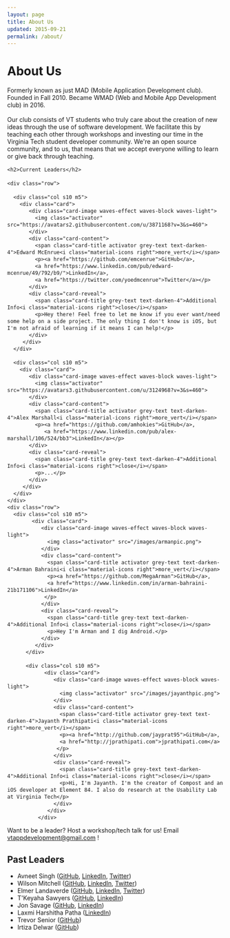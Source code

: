 ```yaml
---
layout: page
title: About Us
updated: 2015-09-21
permalink: /about/
---
```


<div class="section"><div class="container">
  <h1>About Us</h1>

  <p>Formerly known as just MAD (Mobile Application Development club). Founded in Fall 2010.
    Became WMAD (Web and Mobile App Development club) in 2016. <br><br>
  Our club consists of VT students who truly care about the creation of new ideas through the use of software development. We facilitate this by teaching each other through workshops and investing our time in the Virginia Tech student developer community. We're an open source community, and to us, that means that we accept everyone willing to learn or give back through teaching.</p>

</div></div>


<div class="section">
  <div class="container">

    <h2>Current Leaders</h2>

    <div class="row">

      <div class="col s10 m5">
        <div class="card">
           <div class="card-image waves-effect waves-block waves-light">
             <img class="activator" src="https://avatars2.githubusercontent.com/u/3871168?v=3&s=460">
           </div>
           <div class="card-content">
             <span class="card-title activator grey-text text-darken-4">Edward McEnrue<i class="material-icons right">more_vert</i></span>
             <p><a href="https://github.com/emcenrue">GitHub</a>,
             <a href="https://www.linkedin.com/pub/edward-mcenrue/49/792/b9/">LinkedIn</a>,
             <a href="https://twitter.com/yoedmcenrue">Twitter</a></p>
           </div>
           <div class="card-reveal">
             <span class="card-title grey-text text-darken-4">Additional Info<i class="material-icons right">close</i></span>
             <p>Hey there! Feel free to let me know if you ever want/need some help on a side project. The only thing I don't know is iOS, but I'm not afraid of learning if it means I can help!</p>
           </div>
         </div>
      </div>

      <div class="col s10 m5">
        <div class="card">
           <div class="card-image waves-effect waves-block waves-light">
             <img class="activator" src="https://avatars3.githubusercontent.com/u/3124968?v=3&s=460">
           </div>
           <div class="card-content">
             <span class="card-title activator grey-text text-darken-4">Alex Marshall<i class="material-icons right">more_vert</i></span>
             <p><a href="https://github.com/amhokies">GitHub</a>,
                <a href="https://www.linkedin.com/pub/alex-marshall/106/524/bb3">LinkedIn</a></p>
           </div>
           <div class="card-reveal">
             <span class="card-title grey-text text-darken-4">Additional Info<i class="material-icons right">close</i></span>
             <p>...</p>
           </div>
         </div>
      </div>
    </div>
    <div class="row">
      <div class="col s10 m5">
            <div class="card">
               <div class="card-image waves-effect waves-block waves-light">
                 <img class="activator" src="/images/armanpic.png">
               </div>
               <div class="card-content">
                 <span class="card-title activator grey-text text-darken-4">Arman Bahraini<i class="material-icons right">more_vert</i></span>
                 <p><a href="https://github.com/MegaArman">GitHub</a>,
                 <a href="https://www.linkedin.com/in/arman-bahraini-21b171106">LinkedIn</a>
    			</p>
               </div>
               <div class="card-reveal">
                 <span class="card-title grey-text text-darken-4">Additional Info<i class="material-icons right">close</i></span>
                 <p>Hey I'm Arman and I dig Android.</p>
               </div>
             </div>
          </div>

          <div class="col s10 m5">
                <div class="card">
                   <div class="card-image waves-effect waves-block waves-light">
                     <img class="activator" src="/images/jayanthpic.png">
                   </div>
                   <div class="card-content">
                     <span class="card-title activator grey-text text-darken-4">Jayanth Prathipati<i class="material-icons right">more_vert</i></span>
                     <p><a href="http://github.com/jayprat95">GitHub</a>,
                     <a href="http://jprathipati.com">jprathipati.com</a>
        			</p>
                   </div>
                   <div class="card-reveal">
                     <span class="card-title grey-text text-darken-4">Additional Info<i class="material-icons right">close</i></span>
                     <p>Hi, I'm Jayanth. I'm the creator of Compost and an iOS developer at Element 84. I also do research at the Usability Lab at Virginia Tech</p>
                   </div>
                 </div>
              </div>

 
  </div><!-- container -->
</div><!-- section -->
 
 <div class="section">
<p>
Want to be a leader? Host a workshop/tech talk for us!
Email <a href="mailto:vtappdevelopment@gmail.com">vtappdevelopment@gmail.com</a> !
</p>

<div class="section">
  <div class="container">
</div>
<h2>Past Leaders</h2>

<ul>
<li>Avneet Singh (<a href="https://github.com/avneet723">GitHub</a>, <a href="https://www.linkedin.com/in/avneets">LinkedIn</a>, <a href="https://twitter.com/avneet723">Twitter</a>)</li>
<li>Wilson Mitchell (<a href="https://github.com/mitchellw">GitHub</a>, <a href="https://www.linkedin.com/in/wilsonmitchell">LinkedIn</a>, <a href="https://twitter.com/wilsonmobile">Twitter</a>)</li>
<li>Elmer Landaverde (<a href="https://github.com/elmerland">GitHub</a>, <a href="https://www.linkedin.com/pub/elmer-landaverde/90/a38/177">LinkedIn</a>, <a href="https://twitter.com/elmerlandaverde">Twitter</a>)</li>
<li>T'Keyaha Sawyers (<a href="https://github.com/theordinaryhero">GitHub</a>, <a href="https://www.linkedin.com/in/tksawyers">LinkedIn</a>)</li>
<li>Jon Savage (<a href="https://github.com/jsavage06">GitHub</a>, <a href="https://www.linkedin.com/in/savagejon">LinkedIn</a>)</li>
<li>Laxmi Harshitha Patha (<a href="https://www.linkedin.com/pub/laxmi-harshitha-patha/65/609/387">LinkedIn</a>)</li>
<li>Trevor Senior (<a href="https://github.com/trevorsenior">GitHub</a>)</li>
<li>Irtiza Delwar (<a href="https://github.com/IrtizaDelwar">GitHub</a>)</li>
</ul>


  </div>
</div>

